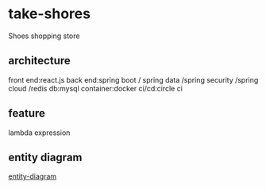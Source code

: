 # take-shores 
Shoes shopping store

## architecture
front end:react.js
back end:spring boot / spring data /spring security /spring cloud /redis 
db:mysql
container:docker
ci/cd:circle ci

## feature
lambda expression

## entity diagram 
[entity-diagram](https://www.processon.com/view/link/5eb102fa7d9c0806f8cf7872)


